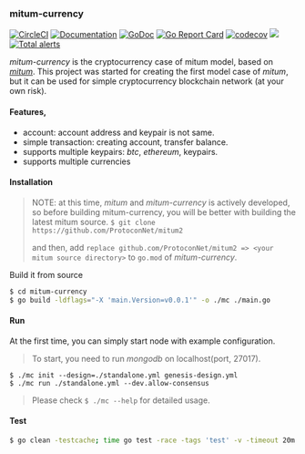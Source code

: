 ### mitum-currency

[![CircleCI](https://img.shields.io/circleci/project/github/spikeekips/mitum-currency/master.svg?style=flat-square&logo=circleci&label=circleci&cacheSeconds=60)](https://circleci.com/gh/spikeekips/mitum-currency/tree/master)
[![Documentation](https://readthedocs.org/projects/mitum-currency-doc/badge/?version=master)](https://mitum-currency-doc.readthedocs.io/en/latest/?badge=master)
[![GoDoc](https://godoc.org/github.com/golang/gddo?status.svg)](https://pkg.go.dev/github.com/spikeekips/mitum-currency?tab=overview)
[![Go Report Card](https://goreportcard.com/badge/github.com/spikeekips/mitum-currency)](https://goreportcard.com/report/github.com/spikeekips/mitum-currency)
[![codecov](https://codecov.io/gh/spikeekips/mitum-currency/branch/master/graph/badge.svg)](https://codecov.io/gh/spikeekips/mitum-currency)
[![](https://tokei.rs/b1/github/spikeekips/mitum-currency?category=lines)](https://github.com/spikeekips/mitum-currency)
[![Total alerts](https://img.shields.io/lgtm/alerts/g/spikeekips/mitum-currency.svg?logo=lgtm&logoWidth=18)](https://lgtm.com/projects/g/spikeekips/mitum-currency/alerts/)

*mitum-currency* is the cryptocurrency case of mitum model, based on
[*mitum*](https://github.com/ProtoconNet/mitum2). This project was started for
creating the first model case of *mitum*, but it can be used for simple
cryptocurrency blockchain network (at your own risk).

#### Features,

* account: account address and keypair is not same.
* simple transaction: creating account, transfer balance.
* supports multiple keypairs: *btc*, *ethereum*, keypairs.
* supports multiple currencies

#### Installation

> NOTE: at this time, *mitum* and *mitum-currency* is actively developed, so
before building mitum-currency, you will be better with building the latest
mitum source.
> `$ git clone https://github.com/ProtoconNet/mitum2`
>
> and then, add `replace github.com/ProtoconNet/mitum2 => <your mitum source directory>` to `go.mod` of *mitum-currency*.

Build it from source
```sh
$ cd mitum-currency
$ go build -ldflags="-X 'main.Version=v0.0.1'" -o ./mc ./main.go
```

#### Run

At the first time, you can simply start node with example configuration.

> To start, you need to run *mongodb* on localhost(port, 27017).

```
$ ./mc init --design=./standalone.yml genesis-design.yml
$ ./mc run ./standalone.yml --dev.allow-consensus
```

> Please check `$ ./mc --help` for detailed usage.

#### Test

```sh
$ go clean -testcache; time go test -race -tags 'test' -v -timeout 20m ./... -run .
```
